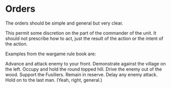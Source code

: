 Orders
======

The orders should be simple and general but very clear.

This permit some discretion on the part of the commander
of the unit. It should not prescribe how to act, just the
result of the action or the intent of the action.

Examples from the wargame rule book are:

Advance and attack enemy to your front.
Demonstrate against the village on the left.
Occupy and hold the round topped hill.
Drive the enemy out of the wood.
Support the Fusiliers.
Remain in reserve.
Delay any enemy attack.
Hold on to the last man. (Yeah, right, general.)

